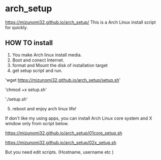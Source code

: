 # arch_setup

https://mizunomi32.github.io/arch_setup/
This is a Arch Linux install script for quickly.

## HOW TO install

1. You make Arch linux install media.
2. Boot and conect Internet.
3. format and Mount the disk of installation target
4. get setup script and run.

'wget https://mizunomi32.github.io/arch_setup/setup.sh'

'chmod +x setup.sh'

'./setup.sh'

5. reboot and enjoy arch linux life!

If don't like my using apps, you can install Arch Linux core system and X window only from script below.

https://mizunomi32.github.io/arch_setup/01core_setup.sh

https://mizunomi32.github.io/arch_setup/02x_setup.sh

But you need edit scripts. (Hostname, username etc )
